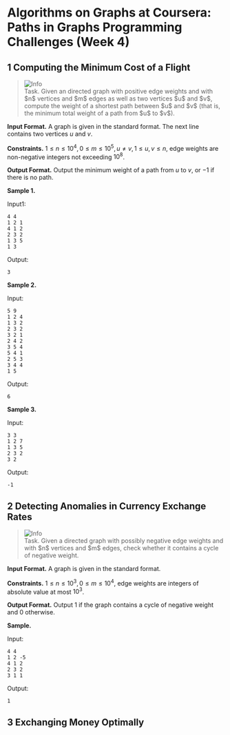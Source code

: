 # Algorithms on Graphs at Coursera: Paths in Graphs Programming Challenges (Week 4)
## 1 Computing the Minimum Cost of a Flight
> <picture>
>   <source media="(prefers-color-scheme: light)" srcset="https://raw.githubusercontent.com/Mqxx/GitHub-Markdown/main/blockquotes/badge/light-theme/info.svg">
>   <img alt="Info" src="https://raw.githubusercontent.com/Mqxx/GitHub-Markdown/main/blockquotes/badge/dark-theme/info.svg">
> </picture><br>
> Task. Given an directed graph with positive edge weights and with $n$ vertices and $m$ edges as well as two vertices $u$ and $v$, compute the weight of a shortest path between $u$ and $v$ (that is, the minimum total weight of a path from $u$ to $v$).

**Input Format.** A graph is given in the standard format. The next line contains two vertices $u$ and $v$.

**Constraints.** $1 ≤ n ≤ 10^4, 0 ≤ m ≤ 10^5, u \ne v, 1 ≤ u, v ≤ n$, edge weights are non-negative integers not exceeding $10^8$.

**Output Format.** Output the minimum weight of a path from $u$ to $v$, or $−1$ if there is no path.

**Sample 1.**

Input1:
```
4 4
1 2 1
4 1 2
2 3 2
1 3 5
1 3
```
Output:
```
3
```
**Sample 2.**

Input:
```
5 9
1 2 4
1 3 2
2 3 2
3 2 1
2 4 2
3 5 4
5 4 1
2 5 3
3 4 4
1 5
```
Output:
```
6
```
**Sample 3.**

Input:
```
3 3
1 2 7
1 3 5
2 3 2
3 2
```
Output:
```
-1
```
## 2 Detecting Anomalies in Currency Exchange Rates
> <picture>
>   <source media="(prefers-color-scheme: light)" srcset="https://raw.githubusercontent.com/Mqxx/GitHub-Markdown/main/blockquotes/badge/light-theme/info.svg">
>   <img alt="Info" src="https://raw.githubusercontent.com/Mqxx/GitHub-Markdown/main/blockquotes/badge/dark-theme/info.svg">
> </picture><br>
> Task. Given a directed graph with possibly negative edge weights and with $n$ vertices and $m$ edges, check whether it contains a cycle of negative weight.

**Input Format.** A graph is given in the standard format.

**Constraints.** $1 ≤ n ≤ 10^3, 0 ≤ m ≤ 10^4$, edge weights are integers of absolute value at most $10^3$.

**Output Format.** Output $1$ if the graph contains a cycle of negative weight and $0$ otherwise.

**Sample.**

Input:
```
4 4
1 2 -5
4 1 2
2 3 2
3 1 1
```
Output:
```
1
```
## 3 Exchanging Money Optimally